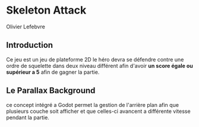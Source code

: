 # Skeleton Attack
Olivier Lefebvre
## Introduction
Ce jeu est un jeu de plateforme 2D le héro devra se défendre contre une ordre de squelette dans deux niveau différent afin d'avoir **un score égale ou supérieur a 5** afin de gagner la partie.

## Le Parallax Background
ce concept intégré a Godot permet la gestion de l'arrière plan afin que plusieurs couche soit afficher et que celles-ci avancent a différente vitesse pendant la partie.
